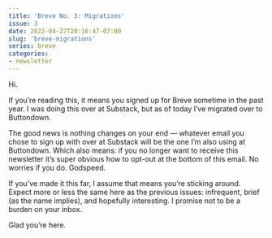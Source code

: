 ```yaml
---
title: 'Breve No. 3: Migrations'
issue: 3
date: 2022-04-27T20:16:47-07:00
slug: 'breve-migrations'
series: breve
categories: 
- newsletter
---
```


Hi.

If you’re reading this, it means you signed up for Breve sometime in the past year. I was doing this over at Substack, but as of today I’ve migrated over to Buttondown.

The good news is nothing changes on your end — whatever email you chose to sign up with over at Substack will be the one I’m also using at Buttondown. Which also means: if you no longer want to receive this newsletter it’s super obvious how to opt-out at the bottom of this email. No worries if you do. Godspeed.

If you’ve made it this far, I assume that means you’re sticking around. Expect more or less the same here as the previous issues: infrequent, brief (as the name implies), and hopefully interesting. I promise not to be a burden on your inbox.

Glad you’re here.